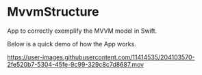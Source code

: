 # MvvmStructure
App to correctly exemplify the MVVM model in Swift.

Below is a quick demo of how the App works.



https://user-images.githubusercontent.com/11414535/204103570-2fe520b7-5304-45fe-9c99-329c8c7d8687.mov


